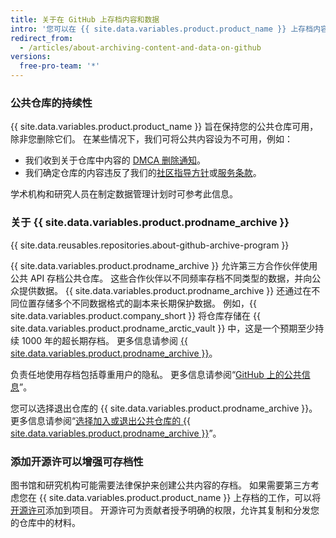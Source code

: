 ```yaml
---
title: 关于在 GitHub 上存档内容和数据
intro: '您可以在 {{ site.data.variables.product.product_name }} 上存档内容和数据以供其他人查看和参考。'
redirect_from:
  - /articles/about-archiving-content-and-data-on-github
versions:
  free-pro-team: '*'
---
```


### 公共仓库的持续性

{{ site.data.variables.product.product_name }} 旨在保持您的公共仓库可用，除非您删除它们。 在某些情况下，我们可将公共内容设为不可用，例如：

- 我们收到关于仓库中内容的 [DMCA 删除通知](/articles/dmca-takedown-policy)。
- 我们确定仓库的内容违反了我们的[社区指导方针](/articles/github-community-guidelines)或[服务条款](/articles/github-terms-of-service/)。

学术机构和研究人员在制定数据管理计划时可参考此信息。

### 关于 {{ site.data.variables.product.prodname_archive }}

{{ site.data.reusables.repositories.about-github-archive-program }}

{{ site.data.variables.product.prodname_archive }} 允许第三方合作伙伴使用公共 API 存档公共仓库。 这些合作伙伴以不同频率存档不同类型的数据，并向公众提供数据。 {{ site.data.variables.product.prodname_archive }} 还通过在不同位置存储多个不同数据格式的副本来长期保护数据。 例如，{{ site.data.variables.product.company_short }} 将仓库存储在 {{ site.data.variables.product.prodname_arctic_vault }} 中，这是一个预期至少持续 1000 年的超长期存档。 更多信息请参阅 [{{ site.data.variables.product.prodname_archive }}](https://archiveprogram.github.com/)。

负责任地使用存档包括尊重用户的隐私。 更多信息请参阅“[GitHub 上的公共信息](/articles/github-privacy-statement/#public-information-on-github)”。

您可以选择退出仓库的 {{ site.data.variables.product.prodname_archive }}。 更多信息请参阅“[选择加入或退出公共仓库的 {{ site.data.variables.product.prodname_archive }}](/github/understanding-how-github-uses-and-protects-your-data/opting-into-or-out-of-the-github-archive-program-for-your-public-repository)”。

### 添加开源许可以增强可存档性

图书馆和研究机构可能需要法律保护来创建公共内容的存档。 如果需要第三方考虑您在 {{ site.data.variables.product.product_name }} 上存档的工作，可以将[开源许可](/articles/open-source-licensing)添加到项目。 开源许可为贡献者授予明确的权限，允许其复制和分发您的仓库中的材料。

